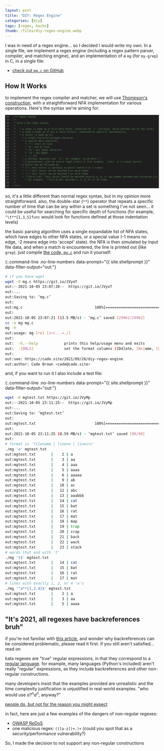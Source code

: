 ```yaml
---
layout: post
title: "DIY: Regex Engine"
categories: [diy]
tags: [regex, hacks]
thumb: /files/diy-regex-engine.webp
---
```


I was in need of a regex engine... so I decided I would write my own. In a single file, we implement a regex engine (including a regex pattern parser, compiler, and matching engine), and an implementation of a `mg` (for `my-grep`) in C, in a single file: 

  * [check out `mg.c` on GitHub](https://gist.github.com/CadeBrown/a949ed37fe15022c101cfe92f7abc72f)

<!--more-->

## How It Works

to implement the regex compiler and matcher, we will use [Thompson's construction](https://en.wikipedia.org/wiki/Thompson%27s_construction), with a straightforward NFA implementation for various operations. Here's the syntax we're aiming for:

![comment block](/files/diy-regex-engine.webp)

so, it's a little different than normal regex syntax, but in my opinion more straightforward. also, the double-star (`**`) operator that repeats a specific number of time that can be any within a set is something I've not seen... it could be useful for searching for specific depth of functions (for example, `^\t**{1,3,5}func` would look for functions defined at those indentation levels)

the basic parsing algorithm uses a single expandable list of NFA states, which have edges to other NFA states, or a special value (-1 means no edge, -2 means edge into 'accept' state). the NFA is then simulated by input file data, and when a match is encountered, the line is printed out (like `grep`). just compile [the code, `mg.c`](https://gist.github.com/CadeBrown/a949ed37fe15022c101cfe92f7abc72f) and run it yourself:


{:.command-line .no-line-numbers data-prompt="{{ site.shellprompt }}" data-filter-output="out:"}
```bash
# if you have wget
wget -O mg.c https://git.io/JVyoT
out:--2021-10-05 23:07:20--  https://git.io/JVyoT
out:...
out:Saving to: ‘mg.c’
out:
out:mg.c                                 100%[====================================================================>]  29.26K  --.-KB/s    in 0.002s  
out:
out:2021-10-05 23:07:21 (13.5 MB/s) - ‘mg.c’ saved [29962/29962]
cc -o mg mg.c
mg -h
out:usage: mg [re] [src...=./]
out:
out:  -h,--help            prints this help/usage menu and exits
out:  -[DNLS]              set the format columns ([Dd]ate, [Nn]ame, [Ll]ineno, [Ss]ource)
out:
out:see: https://cade.site/2021/09/28/diy-regex-engine
out:author: Cade Brown <cade@cade.site>
```

and, if you want to run it I also include a test file:

{:.command-line .no-line-numbers data-prompt="{{ site.shellprompt }}" data-filter-output="out:"}
```bash
wget -O mgtest.txt https://git.io/JVyMp
out:--2021-10-05 23:11:25--  https://git.io/JVyMp
out:...
out:Saving to: ‘mgtest.txt’
out:
out:mgtest.txt                           100%[====================================================================>]      90  --.-KB/s    in 0s      
out:
out:2021-10-05 23:11:25 (8.59 MB/s) - ‘mgtest.txt’ saved [90/90]
out:
# format is 'filename | lineno | linesrc'
./mg 'a' mgtest.txt                                                                                                                         ─╯
out:mgtest.txt       |    2 | a
out:mgtest.txt       |    3 | aa
out:mgtest.txt       |    4 | aaa
out:mgtest.txt       |    5 | aaaa
out:mgtest.txt       |    6 | aaaaa
out:mgtest.txt       |    9 | ab
out:mgtest.txt       |   10 | ac
out:mgtest.txt       |   12 | abc
out:mgtest.txt       |   13 | aaabbb
out:mgtest.txt       |   14 | cat
out:mgtest.txt       |   15 | bat
out:mgtest.txt       |   16 | rat
out:mgtest.txt       |   17 | mat
out:mgtest.txt       |   18 | map
out:mgtest.txt       |   19 | trap
out:mgtest.txt       |   20 | crap
out:mgtest.txt       |   21 | back
out:mgtest.txt       |   22 | wack
out:mgtest.txt       |   23 | stack
# words that end with 't'
./mg 't$' mgtest.txt                                                                                                                        ─╯
out:mgtest.txt       |   14 | cat
out:mgtest.txt       |   15 | bat
out:mgtest.txt       |   16 | rat
out:mgtest.txt       |   17 | mat
# lines with exactly 1, 2, or 4 'a's
./mg '^a**{1,2,4}$' mgtest.txt                                                                                                                        ─╯
out:mgtest.txt       |    2 | a
out:mgtest.txt       |    3 | aa
out:mgtest.txt       |    5 | aaaa
```

## "It's 2021, all regexes have backreferences bruh"

if you're not familiar with [this article](https://swtch.com/~rsc/regexp/regexp1.html), and wonder why backreferences can be considered problematic, please read it first. if you still aren't satisfied... read on

kata regexes are "true" regular expressions, in that they correspond to a [regular language](https://en.wikipedia.org/wiki/Regular_language). for example, many languages (Python's included) aren't really "regular" expressions, as they include backreferences and other non-regular constructions.

many developers insist that the examples provided are unrealistic and the time complexity justification is unjustified in real-world examples. "who would use $a?^na^n$, anyway?"

[people do, but not for the reason you might expect](https://en.wikipedia.org/wiki/ReDoS)

in fact, here are just a few examples of the dangers of non-regular regexes:

  * [OWASP ReDoS](https://owasp.org/www-community/attacks/Regular_expression_Denial_of_Service_-_ReDoS)
  * one malicious regex: `(([a-z])+.)+` (could you spot that as a security/performance vulnerability?)

So, I made the decision to not support any non-regular constructions


